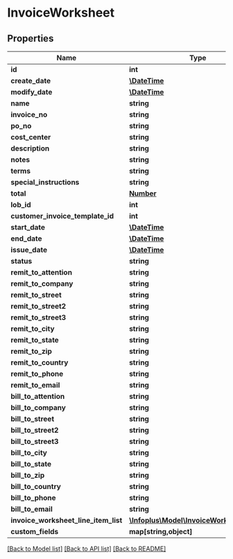 # InvoiceWorksheet

## Properties
Name | Type | Description | Notes
------------ | ------------- | ------------- | -------------
**id** | **int** |  | [optional] 
**create_date** | [**\DateTime**](\DateTime.md) |  | [optional] 
**modify_date** | [**\DateTime**](\DateTime.md) |  | [optional] 
**name** | **string** |  | 
**invoice_no** | **string** |  | [optional] 
**po_no** | **string** |  | [optional] 
**cost_center** | **string** |  | [optional] 
**description** | **string** |  | [optional] 
**notes** | **string** |  | [optional] 
**terms** | **string** |  | [optional] 
**special_instructions** | **string** |  | [optional] 
**total** | [**Number**](Number.md) |  | [optional] 
**lob_id** | **int** |  | 
**customer_invoice_template_id** | **int** |  | [optional] 
**start_date** | [**\DateTime**](\DateTime.md) |  | [optional] 
**end_date** | [**\DateTime**](\DateTime.md) |  | [optional] 
**issue_date** | [**\DateTime**](\DateTime.md) |  | [optional] 
**status** | **string** |  | [optional] 
**remit_to_attention** | **string** |  | [optional] 
**remit_to_company** | **string** |  | [optional] 
**remit_to_street** | **string** |  | [optional] 
**remit_to_street2** | **string** |  | [optional] 
**remit_to_street3** | **string** |  | [optional] 
**remit_to_city** | **string** |  | [optional] 
**remit_to_state** | **string** |  | [optional] 
**remit_to_zip** | **string** |  | [optional] 
**remit_to_country** | **string** |  | [optional] 
**remit_to_phone** | **string** |  | [optional] 
**remit_to_email** | **string** |  | [optional] 
**bill_to_attention** | **string** |  | [optional] 
**bill_to_company** | **string** |  | [optional] 
**bill_to_street** | **string** |  | [optional] 
**bill_to_street2** | **string** |  | [optional] 
**bill_to_street3** | **string** |  | [optional] 
**bill_to_city** | **string** |  | [optional] 
**bill_to_state** | **string** |  | [optional] 
**bill_to_zip** | **string** |  | [optional] 
**bill_to_country** | **string** |  | [optional] 
**bill_to_phone** | **string** |  | [optional] 
**bill_to_email** | **string** |  | [optional] 
**invoice_worksheet_line_item_list** | [**\Infoplus\Model\InvoiceWorksheetLine[]**](InvoiceWorksheetLine.md) |  | [optional] 
**custom_fields** | **map[string,object]** |  | [optional] 

[[Back to Model list]](../README.md#documentation-for-models) [[Back to API list]](../README.md#documentation-for-api-endpoints) [[Back to README]](../README.md)


